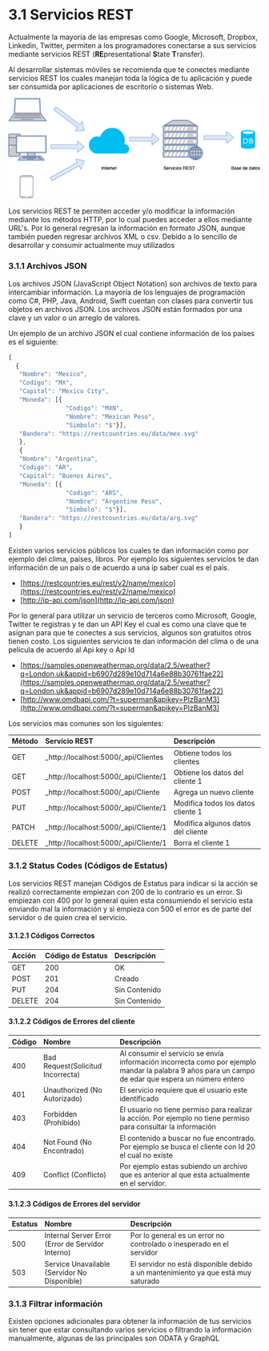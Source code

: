 # 3.1 Servicios REST

Actualmente la mayoría de las empresas como Google, Microsoft, Dropbox, Linkedin, Twitter, permiten a los programadores conectarse a sus servicios mediante servicios REST \(**RE**presentational **S**tate **T**ransfer\).

Al desarrollar sistemas móviles se recomienda que te conectes mediante servicios REST los cuales manejan toda la lógica de tu aplicación y puede ser consumida por aplicaciones de escritorio o sistemas Web.

![Figura 3.1 Funcionamiento de servicios rest](../../.gitbook/assets/image%20%28127%29.png)

Los servicios REST te permiten acceder y/o modificar la información mediante los métodos HTTP, por lo cual puedes acceder a ellos mediante URL's. Por lo general regresan la información en formato JSON, aunque también pueden regresar archivos XML o csv. Debido a lo sencillo de desarrollar y consumir actualmente muy utilizados

### 3.1.1 Archivos JSON

Los archivos JSON \(JavaScript Object Notation\) son archivos de texto para intercambiar información. La mayoría de los lenguajes de programación como C\#, PHP, Java, Android, Swift cuentan con clases para convertir tus objetos en archivos JSON. Los archivos JSON están formados por una clave y un valor o un arreglo de valores. 

Un ejemplo de un archivo JSON el cual contiene información de los países es el siguiente:

```javascript
[
  { 
   "Nombre": "Mexico",
   "Codigo": "MX",
   "Capital": "Mexico City",
   "Moneda": [{
                "Codigo": "MXN",
                "Nombre": "Mexican Peso",
                "Simbolo": "$"}],
   "Bandera": "https://restcountries.eu/data/mex.svg" 
   },
   { 
   "Nombre": "Argentina",
   "Codigo": "AR",
   "Capital": "Buenos Aires",
   "Moneda": [{
                "Codigo": "ARS",
                "Nombre": "Argentine Peso",
                "Simbolo": "$"}],
   "Bandera": "https://restcountries.eu/data/arg.svg" 
   }
]
```

Existen varios servicios públicos los cuales te dan información como por ejemplo del clima, países, libros. Por ejemplo los siguientes servicios te dan información de un país o de acuerdo a una ip saber cual es el país.

*  [https://restcountries.eu/rest/v2/name/mexico](https://restcountries.eu/rest/v2/name/mexico)   
*  [http://ip-api.com/json](http://ip-api.com/json)

Por lo general para utilizar un servicio de terceros como Microsoft, Google, Twitter te registras y te dan un API Key el cual es como una clave que te asignan para que te conectes a sus servicios, algunos son gratuitos otros tienen costo. Los siguientes servicios te dan información del clima o de una película de acuerdo al Api key o Api Id

*  [https://samples.openweathermap.org/data/2.5/weather?q=London,uk&appid=b6907d289e10d714a6e88b30761fae22](https://samples.openweathermap.org/data/2.5/weather?q=London,uk&appid=b6907d289e10d714a6e88b30761fae22)   
* [http://www.omdbapi.com/?t=superman&apikey=PlzBanM3](http://www.omdbapi.com/?t=superman&apikey=PlzBanM3)

Los servicios mas comunes son los siguientes:

| Método | Servicio REST | Descripción |
| :--- | :--- | :--- |
| GET |  _http://localhost:5000/_api/Clientes | Obtiene todos los clientes |
| GET |  _http://localhost:5000/_api/Cliente/1 | Obtiene los datos del cliente 1 |
| POST | _http://localhost:5000/_api/Cliente | Agrega un nuevo cliente  |
| PUT | _http://localhost:5000/_api/Cliente/1 | Modifica todos los datos cliente 1 |
| PATCH | _http://localhost:5000/_api/Cliente/1 | Modifica algunos datos del cliente |
| DELETE | _http://localhost:5000/_api/Cliente/1 | Borra el cliente 1 |

### **3.1.2 Status Codes \(Códigos de Estatus\)**

Los servicios REST manejan Códigos de Estatus para indicar si la acción se realizó correctamente empiezan con 200 de lo contrario es un error. Si empiezan con 400 por lo general quien esta consumiendo el servicio esta enviando mal la información y si empieza con 500 el error es de parte del servidor o de quien crea el servicio.

#### **3.1.2.1 Códigos Correctos**

| Acción | Código de Estatus | Descripción |
| :--- | :--- | :--- |
| GET | 200 | OK |
| POST | 201 | Creado |
| PUT | 204 | Sin Contenido |
| DELETE | 204 | Sin Contenido |

#### **3.1.2.2 Códigos de Errores del cliente**

| Código | Nombre | Descripción |
| :--- | :--- | :--- |
| 400 | Bad Request\(Solicitud Incorrecta\) | Al consumir el servicio se envía información incorrecta como por ejemplo mandar la palabra 9 años para un campo de edar que espera un número entero |
| 401 | Unauthorized \(No Autorizado\) | El servicio requiere que el usuario este identificado  |
| 403 | Forbidden \(Prohibido\) | El usuario no tiene permiso para realizar la acción. Por ejemplo no tiene permiso para consultar la información |
| 404 | Not Found \(No Encontrado\) | El contenido a buscar no fue encontrado. Por ejemplo se busca el cliente con Id 20 el cual no existe |
| 409 | Conflict \(Conflicto\) | Por ejemplo estas subiendo un archivo que es anterior al que esta actualmente en el servidor. |

#### **3.1.2.3 Códigos de Errores del servidor**

| Estatus | Nombre | Descripción |
| :--- | :--- | :--- |
| 500 | Internal Server Error \(Error de Servidor Interno\) | Por lo general es un error no controlado o inesperado en el servidor |
| 503 | Service Unavailable \(Servidor No Disponible\) | El servidor no está disponible debido a un mantenimiento ya que está muy saturado |

### **3.1.3 Filtrar información** 

Existen opciones adicionales para obtener la información de tus servicios sin tener que estar consultando varios servicios o filtrando la información manualmente, algunas de las principales son ODATA y GraphQL



